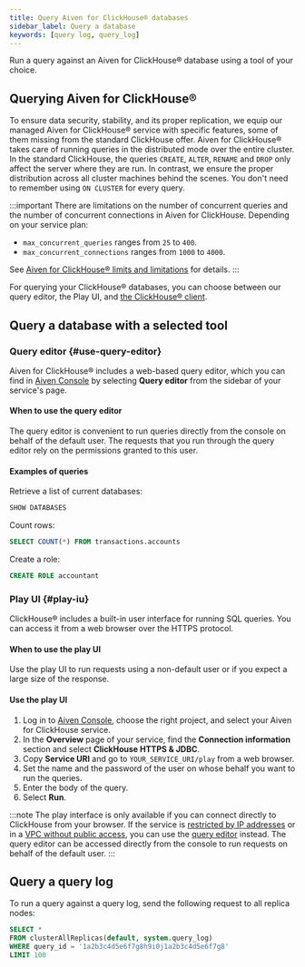 ```yaml
---
title: Query Aiven for ClickHouse® databases
sidebar_label: Query a database
keywords: [query log, query_log]
---
```


Run a query against an Aiven for ClickHouse® database using a tool of your choice.

## Querying Aiven for ClickHouse®

To ensure data security, stability, and its proper replication, we equip
our managed Aiven for ClickHouse® service with specific features, some
of them missing from the standard ClickHouse offer. Aiven for
ClickHouse® takes care of running queries in the distributed mode over
the entire cluster. In the standard ClickHouse, the queries `CREATE`,
`ALTER`, `RENAME` and `DROP` only affect the server where they are run.
In contrast, we ensure the proper distribution across all cluster
machines behind the scenes. You don't need to remember using
`ON CLUSTER` for every query.

:::important
There are limitations on the number of concurrent queries and the number of concurrent
connections in Aiven for ClickHouse. Depending on your service plan:

- `max_concurrent_queries` ranges from `25` to `400`.
- `max_concurrent_connections` ranges from `1000` to `4000`.

See
[Aiven for ClickHouse® limits and limitations](/docs/products/clickhouse/reference/limitations)
for details.
:::

For querying your ClickHouse® databases, you can choose between our
query editor, the Play UI, and
[the ClickHouse® client](/docs/products/clickhouse/howto/connect-with-clickhouse-cli).

## Query a database with a selected tool

### Query editor {#use-query-editor}

Aiven for ClickHouse® includes a web-based query editor, which you can
find in [Aiven Console](https://console.aiven.io/) by selecting **Query
editor** from the sidebar of your service's page.

#### When to use the query editor

The query editor is convenient to run queries directly from
the console on behalf of the default user. The requests that you run
through the query editor rely on the permissions granted to this user.

#### Examples of queries

Retrieve a list of current databases:

```sql
SHOW DATABASES
```

Count rows:

```sql
SELECT COUNT(*) FROM transactions.accounts
```

Create a role:

```sql
CREATE ROLE accountant
```

### Play UI {#play-iu}

ClickHouse® includes a built-in user interface for running SQL queries.
You can access it from a web browser over the HTTPS protocol.

#### When to use the play UI

Use the play UI to run requests using a non-default user or
if you expect a large size of the response.

#### Use the play UI

1.  Log in to [Aiven Console](https://console.aiven.io/), choose the
    right project, and select your Aiven for ClickHouse service.
1.  In the **Overview** page of your service, find the **Connection
    information** section and select **ClickHouse HTTPS & JDBC**.
1.  Copy **Service URI** and go to `YOUR_SERVICE_URI/play` from a
    web browser.
1.  Set the name and the password of the user on whose behalf you want
    to run the queries.
1.  Enter the body of the query.
1.  Select **Run**.

:::note
The play interface is only available if you can connect directly to
ClickHouse from your browser. If the service is
[restricted by IP addresses](/docs/platform/howto/restrict-access) or in a
[VPC without public access](/docs/platform/howto/public-access-in-vpc), you can use the
[query editor](/docs/products/clickhouse/howto/query-databases#use-query-editor) instead.
The query editor can be accessed directly from the console to run
requests on behalf of the default user.
:::

## Query a query log

To run a query against a query log, send the following request to all replica nodes:

```sql
SELECT *
FROM clusterAllReplicas(default, system.query_log)
WHERE query_id = '1a2b3c4d5e6f7g8h9i0j1a2b3c4d5e6f7g8'
LIMIT 100
```
